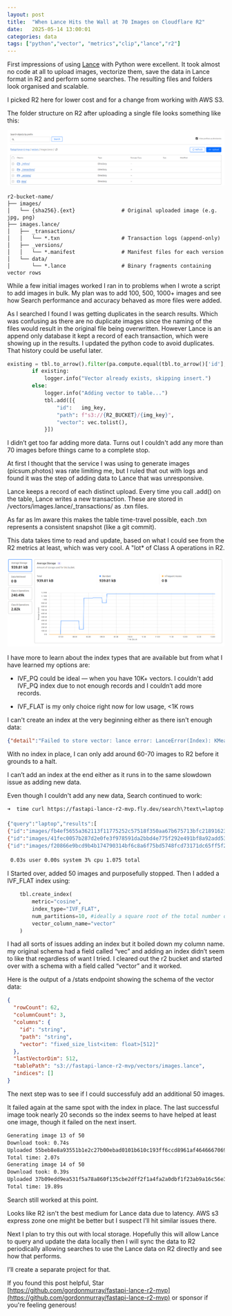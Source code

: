 ```yaml
---
layout: post
title:  "When Lance Hits the Wall at 70 Images on Cloudflare R2"
date:   2025-05-14 13:00:01
categories: data
tags: ["python","vector", "metrics","clip","lance","r2"]
---
```


First impressions of using [Lance](https://github.com/lancedb/lance) with Python were excellent. It took almost no code at all to upload images, vectorize them, save the data in Lance format in R2 and perform some searches. The resulting files and folders look organised and scalable.

I picked R2 here for lower cost and for a change from working with AWS S3.

The folder structure on R2 after uploading a single file looks something like this:

![Lance R2 folder structure](/images/lance_r2_folder_structure.png)

```
r2-bucket-name/
├── images/
│   └── {sha256}.{ext}               # Original uploaded image (e.g. jpg, png)
├── images.lance/
│   ├── _transactions/
│   │   └── *.txn                    # Transaction logs (append-only)
│   ├── _versions/
│   │   └── *.manifest               # Manifest files for each version
│   └── data/
│       └── *.lance                  # Binary fragments containing vector rows
```

While a few initial images worked I ran in to problems when I wrote a script to add images in bulk. My plan was to add 100, 500, 1000+ images and see how Search performance and accuracy behaved as more files were added.

As I searched I found I was getting duplicates in the search results. Which was confusing as there are no duplicate images since the naming of the files would result in the original file being overwritten. However Lance is an append only database it kept a record of each transaction, which were showing up in the results. I updated the python code to avoid duplicates. That history could be useful later.

```python
existing = tbl.to_arrow().filter(pa.compute.equal(tbl.to_arrow()['id'], img_key))
        if existing:
            logger.info("Vector already exists, skipping insert.")
        else:
            logger.info("Adding vector to table...")
            tbl.add([{
                "id":   img_key,
                "path": f"s3://{R2_BUCKET}/{img_key}",
                "vector": vec.tolist(),
            }])
```

I didn’t get too far adding more data. Turns out I couldn't add any more than 70 images before things came to a complete stop.

At first I thought that the service I was using to generate images (picsum.photos) was rate limiting me, but I ruled that out with logs and found it was the step of adding data to Lance that was unresponsive.

Lance keeps a record of each distinct upload. Every time you call .add() on the table, Lance writes a new transaction. These are stored in /vectors/images.lance/_transactions/ as .txn files.

As far as Im aware this makes the table time-travel possible, each .txn represents a consistent snapshot (like a git commit).

This data takes time to read and update, based on what I could see from the R2 metrics at least, which was very cool. A "lot* of Class A operations in R2.

![Cloudflare R2 Metics](/images/cloudflare_r2_metrics.png)

I have more to learn about the index types that are available but from what I have learned my options are:

* IVF_PQ could be ideal — when you have 10K+ vectors. I couldn't add IVF_PQ index due to not enough records and I couldn’t add more records.

* IVF_FLAT is my only choice right now for low usage, <1K rows

I can't create an index at the very beginning either as there isn't enough data:

```json
{"detail":"Failed to store vector: lance error: LanceError(Index): KMeans: can not train 16 centroids with 0 vectors, choose a smaller K (< 0) instead, /root/.cargo/registry/src/index.crates.io-6f17d22bba15001f/lance-index-0.26.0/src/vector/kmeans.rs:51:21"}
```

With no index in place, I can only add around 60-70 images to R2 before it grounds to a halt.

I can’t add an index at the end either as it runs in to the same slowdown issue as adding new data.

Even though I couldn't add any new data, Search continued to work:

```bash
➜  time curl https://fastapi-lance-r2-mvp.fly.dev/search\?text\=laptop

{"query":"laptop","results":[
{"id":"images/fb4ef5655a362113f11775252c57518f350aa67b675713bfc21891623d4c9a1c.jpg","path":"s3://fastapi-lance-r2-mvp/images/fb4ef5655a362113f11775252c57518f350aa67b675713bfc21891623d4c9a1c.jpg","_distance":1.462988257408142},
{"id":"images/41fec0057b287d2e0fe3f978591da2bbd4e775f292e491bf8a92add53ce4fc11.jpg","path":"s3://fastapi-lance-r2-mvp/images/41fec0057b287d2e0fe3f978591da2bbd4e775f292e491bf8a92add53ce4fc11.jpg","_distance":1.5590983629226685},
{"id":"images/f20866e9bcd9b4b174790314bf6c8a6f75bd5748fcd73171dc65ff5f2f68b4ee.jpg","path":"s3://fastapi-lance-r2-mvp/images/f20866e9bcd9b4b174790314bf6c8a6f75bd5748fcd73171dc65ff5f2f68b4ee.jpg","_distance":1.5672272443771362}]}

 0.03s user 0.00s system 3% cpu 1.075 total
```

I Started over, added 50 images and purposefully stopped. Then I added a IVF_FLAT index using:

```python
    tbl.create_index(
        metric="cosine",
        index_type="IVF_FLAT",
        num_partitions=10, #ideally a square root of the total number of vectors
        vector_column_name="vector"
    )
```

I had all sorts of issues adding an index but it boiled down my column name. my original schema had a field called “vec” and adding an index didn’t seem to like that regardless of want I tried. I cleared out the r2 bucket and started over with a schema with a field called “vector” and it worked.

Here is the output of a /stats endpoint showing the schema of the vector data:

```json
{
  "rowCount": 62,
  "columnCount": 3,
  "columns": {
    "id": "string",
    "path": "string",
    "vector": "fixed_size_list<item: float>[512]"
  },
  "lastVectorDim": 512,
  "tablePath": "s3://fastapi-lance-r2-mvp/vectors/images.lance",
  "indices": []
}
```

The next step was to see if I could successfuly add an additional 50 images.

It failed again at the same spot with the index in place. The last successful image took nearly 20 seconds so the index seems to have helped at least one image, though it failed on the next insert.

```bash
Generating image 13 of 50
Download took: 0.74s
Uploaded 55beb8e8a93551b1e2c27b00ebad0101b610c193ff6ccd8961af464666706984.jpg – Status: 200
Total time: 2.07s
Generating image 14 of 50
Download took: 0.39s
Uploaded 37b09edd9ea531f5a78a860f135cbe2dff2f1a4fa2a0dbf1f23ab9a16c56e32f.jpg – Status: 200
Total time: 19.89s
```

Search still worked at this point.

Looks like R2 isn't the best medium for Lance data due to latency. AWS s3 express zone one might be better but I suspect I’ll hit similar issues there.

Next I plan to try this out with local storage. Hopefully this will allow Lance to query and update the data locally then I will sync the data to R2 periodically allowing searches to use the Lance data on R2 directly and see how that performs.

I’ll create a separate project for that.

If you found this post helpful, Star [https://github.com/gordonmurray/fastapi-lance-r2-mvp](https://github.com/gordonmurray/fastapi-lance-r2-mvp) or sponsor if you're feeling generous!

